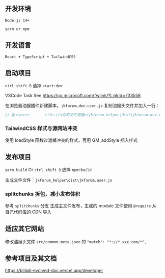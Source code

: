 ## 开发环境

`Node.js 14+`

`yarn or npm`

## 开发语言

`React + TypeScript + TailwindCSS`

## 启动项目

`ctrl shift B` 选择 `start:dev`

VSCode Task See https://go.microsoft.com/fwlink/?LinkId=733558

在浏览器油猴插件新建脚本，`jkforum.dev.user.js` 复制油猴头文件并加入一行：

```javascript
// @require       file://<你的文件路径>/jkforum_helper\dist\jkforum.dev.user.js
```

### TailwindCSS 样式与源网站冲突

使用 loadStyle 函数过滤掉冲突的样式，再用 GM_addStyle 插入样式

## 发布项目

`yarn build` Or `ctrl shift B` 选择 `npm:build`

生成文件文件：`jkforum_helper\dist\jkforum.user.js`

### splitchunks 拆包，减小发布体积

参考 `splitchunks` 分支
生成主文件发布，生成的 module 文件使用 `@require` 从自己代码库的 CDN 导入

## 适应其它网站

修改油猴头文件 `src/common.meta.json` 的 `"match": "*://*.xxx.com/*",`

## 参考项目及其文档

https://bilibili-evolved-doc.vercel.app/developer
